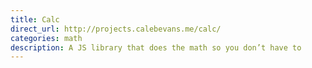 ```yaml
---
title: Calc
direct_url: http://projects.calebevans.me/calc/
categories: math
description: A JS library that does the math so you don’t have to
---
```

